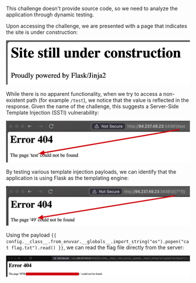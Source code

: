 
This challenge doesn't provide source code, so we need to analyze the application through dynamic testing.

Upon accessing the challenge, we are presented with a page that indicates the site is under construction:

![image.jpg](./images/image.jpg)

While there is no apparent functionality, when we try to access a non-existent path (for example `/test`), we notice that the value is reflected in the response. Given the name of the challenge, this suggests a Server-Side Template Injection (SSTI) vulnerability:

![image.png](./images/image(1).png)

By testing various template injection payloads, we can identify that the application is using Flask as the templating engine:

![image.png](./images/image(2).png)

Using the payload `{{ config.__class__.from_envvar.__globals__.import_string("os").popen("cat flag.txt").read() }}`, we can read the flag file directly from the server:

![image.jpeg](./images/image(3).jpeg)
